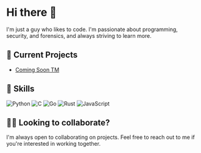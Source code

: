 # Hi there 👋

I'm just a guy who likes to code. I'm passionate about programming, security, and forensics, and always striving to learn more. 

## 🔭 Current Projects

- [Coming Soon TM](https://github.com/notmacos/)

## 🌱 Skills

![Python](https://img.shields.io/badge/-Python-3776AB?style=flat-square&logo=python&logoColor=white)
![C](https://img.shields.io/badge/-C-A8B9CC?style=flat-square&logo=c&logoColor=white)
![Go](https://img.shields.io/badge/-Go-00ADD8?style=flat-square&logo=go&logoColor=white)
![Rust](https://img.shields.io/badge/-Rust-000000?style=flat-square&logo=rust&logoColor=white)
![JavaScript](https://img.shields.io/badge/-JavaScript-F7DF1E?style=flat-square&logo=javascript&logoColor=white)

## 👯‍♀️ Looking to collaborate?

I'm always open to collaborating on projects. Feel free to reach out to me if you're interested in working together.
